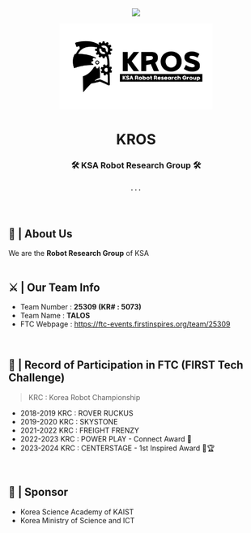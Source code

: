 <p align="center">
   <!--https://github.com/kyechan99/capsule-render-->
   <img align = "center" src="https://capsule-render.vercel.app/api?type=waving&color=gradient&height=330&section=header&text=TALOS&fontSize=90&animation=fadeIn&fontAlignY=38&desc=25309" />
</p>

<p align="center">
  <picture>
    <source media="(prefers-color-scheme: dark)" srcset="https://github.com/KSA-KROS/.github/blob/main/Images/Logo_Dark.png">
    <source media="(prefers-color-scheme: light)" srcset="https://github.com/KSA-KROS/.github/blob/main/Images/Logo_Light.png">
    <img alt="IMAGE" src="https://github.com/KSA-KROS/.github/blob/main/Images/Logo_Light.png" width="60%" height="60%">
  </picture>
</p>

<p align="center">
  <h1 align="center">KROS</h1>
  <h3 align="center">🛠️ KSA Robot Research Group 🛠️</h3>
  <h5 align="center">. . .</h5>
</p>
<br/>

## 🤖 | About Us
We are the **Robot Research Group** of KSA      
<br>

## ⚔️ | Our Team Info
* Team Number : **25309 (KR# : 5073)**
* Team Name : **TALOS**
* FTC Webpage : https://ftc-events.firstinspires.org/team/25309
<br>

## 📜 | Record of Participation in FTC (FIRST Tech Challenge)
> KRC : Korea Robot Championship
* 2018-2019 KRC : ROVER RUCKUS
* 2019-2020 KRC : SKYSTONE
* 2021-2022 KRC : FREIGHT FRENZY
* 2022-2023 KRC : POWER PLAY - Connect Award 🥈
* 2023-2024 KRC : CENTERSTAGE - 1st Inspired Award 🥇🏆
<br>

## 💸 | Sponsor
* Korea Science Academy of KAIST
* Korea Ministry of Science and ICT
